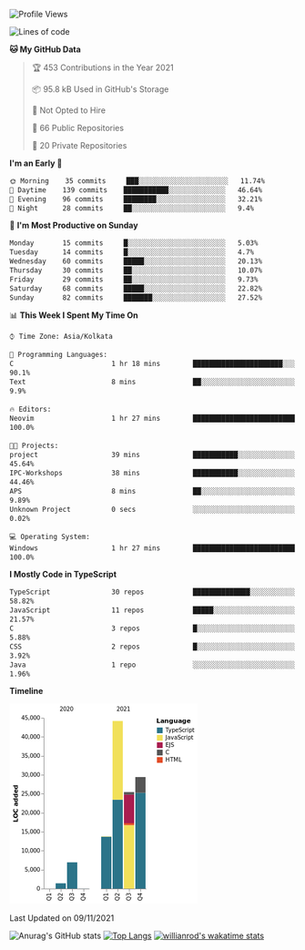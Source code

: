<!--START_SECTION:waka-->
![Profile Views](http://img.shields.io/badge/Profile%20Views-4-blue)

![Lines of code](https://img.shields.io/badge/From%20Hello%20World%20I%27ve%20Written-121151%20lines%20of%20code-blue)

**🐱 My GitHub Data** 

> 🏆 453 Contributions in the Year 2021
 > 
> 📦 95.8 kB Used in GitHub's Storage 
 > 
> 🚫 Not Opted to Hire
 > 
> 📜 66 Public Repositories 
 > 
> 🔑 20 Private Repositories  
 > 
**I'm an Early 🐤** 

```text
🌞 Morning    35 commits     ███░░░░░░░░░░░░░░░░░░░░░░   11.74% 
🌆 Daytime    139 commits    ███████████░░░░░░░░░░░░░░   46.64% 
🌃 Evening    96 commits     ████████░░░░░░░░░░░░░░░░░   32.21% 
🌙 Night      28 commits     ██░░░░░░░░░░░░░░░░░░░░░░░   9.4%

```
📅 **I'm Most Productive on Sunday** 

```text
Monday       15 commits     █░░░░░░░░░░░░░░░░░░░░░░░░   5.03% 
Tuesday      14 commits     █░░░░░░░░░░░░░░░░░░░░░░░░   4.7% 
Wednesday    60 commits     █████░░░░░░░░░░░░░░░░░░░░   20.13% 
Thursday     30 commits     ██░░░░░░░░░░░░░░░░░░░░░░░   10.07% 
Friday       29 commits     ██░░░░░░░░░░░░░░░░░░░░░░░   9.73% 
Saturday     68 commits     █████░░░░░░░░░░░░░░░░░░░░   22.82% 
Sunday       82 commits     ███████░░░░░░░░░░░░░░░░░░   27.52%

```


📊 **This Week I Spent My Time On** 

```text
⌚︎ Time Zone: Asia/Kolkata

💬 Programming Languages: 
C                        1 hr 18 mins        ██████████████████████░░░   90.1% 
Text                     8 mins              ██░░░░░░░░░░░░░░░░░░░░░░░   9.9%

🔥 Editors: 
Neovim                   1 hr 27 mins        █████████████████████████   100.0%

🐱‍💻 Projects: 
project                  39 mins             ███████████░░░░░░░░░░░░░░   45.64% 
IPC-Workshops            38 mins             ███████████░░░░░░░░░░░░░░   44.46% 
APS                      8 mins              ██░░░░░░░░░░░░░░░░░░░░░░░   9.89% 
Unknown Project          0 secs              ░░░░░░░░░░░░░░░░░░░░░░░░░   0.02%

💻 Operating System: 
Windows                  1 hr 27 mins        █████████████████████████   100.0%

```

**I Mostly Code in TypeScript** 

```text
TypeScript               30 repos            ██████████████░░░░░░░░░░░   58.82% 
JavaScript               11 repos            █████░░░░░░░░░░░░░░░░░░░░   21.57% 
C                        3 repos             █░░░░░░░░░░░░░░░░░░░░░░░░   5.88% 
CSS                      2 repos             █░░░░░░░░░░░░░░░░░░░░░░░░   3.92% 
Java                     1 repo              ░░░░░░░░░░░░░░░░░░░░░░░░░   1.96%

```


**Timeline**

![Chart not found](https://raw.githubusercontent.com/wise-introvert/wise-introvert/master/charts/bar_graph.png) 


 Last Updated on 09/11/2021
<!--END_SECTION:waka-->

![Anurag's GitHub stats](https://github-readme-stats.vercel.app/api?username=wise-introvert&count_private=true&show_icons=true)
[![Top Langs](https://github-readme-stats.vercel.app/api/top-langs/?username=wise-introvert&langs_count=10)](https://github.com/anuraghazra/github-readme-stats)
[![willianrod's wakatime stats](https://github-readme-stats.vercel.app/api/wakatime?username=wiseintrovert)](https://github.com/anuraghazra/github-readme-stats)
